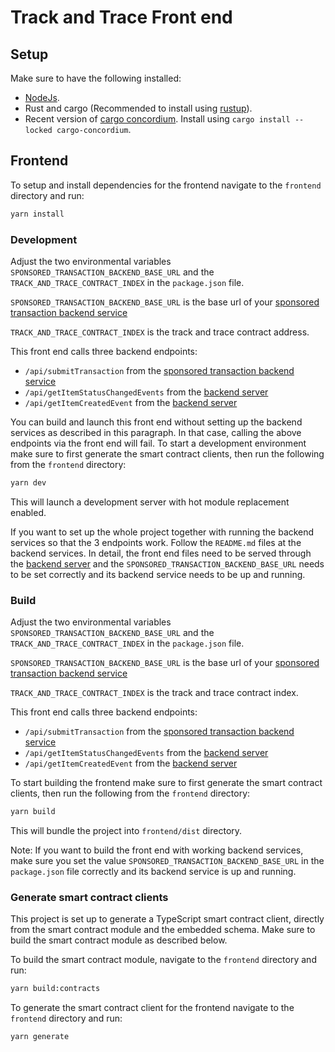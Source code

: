 # Track and Trace Front end

## Setup

Make sure to have the following installed:

-   [NodeJs](https://nodejs.org).
-   Rust and cargo (Recommended to install using [rustup](https://rustup.rs)).
-   Recent version of [cargo concordium](https://crates.io/crates/cargo-concordium). Install using `cargo install --locked cargo-concordium`.

## Frontend

To setup and install dependencies for the frontend navigate to the `frontend` directory and run:

```bash
yarn install
```

### Development

Adjust the two environmental variables `SPONSORED_TRANSACTION_BACKEND_BASE_URL` and the `TRACK_AND_TRACE_CONTRACT_INDEX` in the `package.json` file.

`SPONSORED_TRANSACTION_BACKEND_BASE_URL` is the base url of your [sponsored transaction backend service](https://github.com/Concordium/concordium-dapp-examples/tree/main/trackAndTrace/sponsored-transaction-service)

`TRACK_AND_TRACE_CONTRACT_INDEX` is the track and trace contract address.

This front end calls three backend endpoints:

-   `/api/submitTransaction` from the [sponsored transaction backend service](https://github.com/Concordium/concordium-dapp-examples/tree/main/trackAndTrace/sponsored-transaction-service)
-   `/api/getItemStatusChangedEvents` from the [backend server](https://github.com/Concordium/concordium-dapp-examples/tree/main/trackAndTrace/indexer)
-   `/api/getItemCreatedEvent` from the [backend server](https://github.com/Concordium/concordium-dapp-examples/tree/main/trackAndTrace/indexer)

You can build and launch this front end without setting up the backend services as described in this paragraph. In that case, calling the above endpoints via the front end will fail. To start
a development environment make sure to first generate the smart contract clients, then run the following from the `frontend` directory:

```bash
yarn dev
```

This will launch a development server with hot module replacement enabled.

If you want to set up the whole project together with running the backend services so that the 3 endpoints work. Follow the `README.md` files at the backend services. In detail, the front end files need to be served through the [backend server](https://github.com/Concordium/concordium-dapp-examples/tree/main/trackAndTrace/indexer) and the `SPONSORED_TRANSACTION_BACKEND_BASE_URL` needs to be set correctly and its backend service needs to be up and running.

### Build

Adjust the two environmental variables `SPONSORED_TRANSACTION_BACKEND_BASE_URL` and the `TRACK_AND_TRACE_CONTRACT_INDEX` in the `package.json` file.

`SPONSORED_TRANSACTION_BACKEND_BASE_URL` is the base url of your [sponsored transaction backend service](https://github.com/Concordium/concordium-dapp-examples/tree/main/trackAndTrace/sponsored-transaction-service)

`TRACK_AND_TRACE_CONTRACT_INDEX` is the track and trace contract index.

This front end calls three backend endpoints:

-   `/api/submitTransaction` from the [sponsored transaction backend service](https://github.com/Concordium/concordium-dapp-examples/tree/main/trackAndTrace/sponsored-transaction-service)
-   `/api/getItemStatusChangedEvents` from the [backend server](https://github.com/Concordium/concordium-dapp-examples/tree/main/trackAndTrace/indexer)
-   `/api/getItemCreatedEvent` from the [backend server](https://github.com/Concordium/concordium-dapp-examples/tree/main/trackAndTrace/indexer)

To start building the frontend make sure to first generate the smart contract clients, then run the following from the `frontend` directory:

```bash
yarn build
```

This will bundle the project into `frontend/dist` directory.

Note: If you want to build the front end with working backend services, make sure you set the value `SPONSORED_TRANSACTION_BACKEND_BASE_URL` in the `package.json` file correctly and its backend service is up and running.

### Generate smart contract clients

This project is set up to generate a TypeScript smart contract client, directly from the smart contract module and the embedded schema. Make sure to build the smart contract module as described below.

To build the smart contract module, navigate to the `frontend` directory and run:

```bash
yarn build:contracts
```

To generate the smart contract client for the frontend navigate to the `frontend` directory and run:

```bash
yarn generate
```
